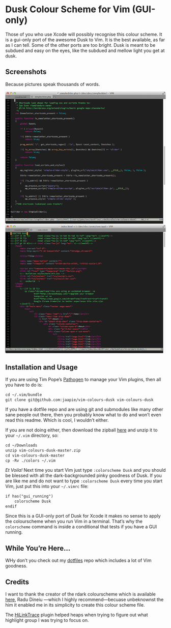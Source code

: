 # Dusk Colour Scheme for Vim (GUI-only)

Those of you who use Xcode will possibly recognise this colour scheme. It is a
gui-only port of the awesome Dusk to Vim. It is the best available, as far as
I can tell. Some of the other ports are too bright. Dusk is meant to be
subdued and easy on the eyes, like the subdued and mellow light you get at
dusk.

## Screenshots

Because pictures speak thousands of words. 

![Dusk in MacVim editing PHP](vim-dusk-1.png)
![Dusk in MacVim editing HTML](vim-dusk-2.png)

## Installation and Usage

If you are using Tim Pope&rsquo;s
[Pathogen](https://github.com/tpope/vim-pathogen) to manage your Vim plugins,
then all you have to do is:

	cd ~/.vim/bundle 
	git clone git@github.com:jaapie/vim-colours-dusk vim-colours-dusk

If you have a dotfile repo and are using git and submodules like many other
sane people out there, then you probably know what to do and won&rsquo;t even
read this readme. Which is cool, I wouldn&rsquo;t either.

If you are not doing either, then download the zipball 
[here](https://github.com/jaapie/vim-colours-dusk/archive/master.zip) and
unzip it to your `~/.vim` directory, so:

	cd ~/Downloads
	unzip vim-colours-dusk-master.zip
	cd vim-colours-dusk-master
	cp -Rv ./colors ~/.vim

*Et Voila!* Next time you start Vim just type `:colorscheme Dusk` and you should
be blessed with all the dark-backgrounded pinky goodness of Dusk. If you are
like me and do not want to type `:colorscheme Dusk` every time you start Vim,
just put this into your `~/.vimrc` file:


	if has("gui_running")
		colorscheme Dusk 
	endif

Since this is a GUI-only port of Dusk for Xcode it makes no sense to apply the
colourscheme when you run Vim in a terminal. That&rsquo;s why the `colorscheme`
command is inside a conditional that tests if you have a GUI running.

## While You&rsquo;re Here&hellip;

WHy don&rsquo;t you check out my [dotfiles](/jaapie/dotfiles) repo which
includes a lot of Vim goodness.

## Credits

I want to thank the creator of the rdark colourscheme which is available
[here](http://www.vim.org/scripts/script.php?script_id=1732), Radu Dineiu
&mdash;which I highly recommend&mdash;becuase unbeknownst the him it enabled
me in its simplicity to create this colour scheme file.

The [HiLinkTrace](https://github.com/gerw/vim-HiLinkTrace) plugin helped heaps
when trying to figure out what highlight group I was trying to focus on.



